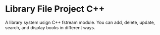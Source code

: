 # Library File Project C++

A library system usign C++ fstream module.
You can add, delete, update, search, and display books in different ways. 
